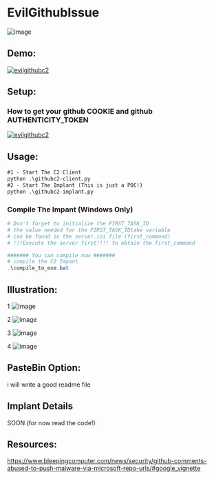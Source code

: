 # EvilGithubIssue
![image](https://github.com/gokupwn/EvilGithubIssue/assets/76757267/8f430adf-8b87-442d-98e9-da8ca311fe64)

## Demo:
[![evilgithubc2](https://img.youtube.com/vi/Z7eom8UsLZE/0.jpg)](https://youtu.be/Z7eom8UsLZE?si=sdKxlVhYz4-MwqCj)

## Setup:
### How to get your github COOKIE and github AUTHENTICITY_TOKEN
[![evilgithubc2](https://img.youtube.com/vi/mVCj8R72SBw/0.jpg)](https://youtu.be/mVCj8R72SBw)


## Usage:
```cmd
#1 - Start The C2 Client
python .\githubc2-client.py
#2 - Start The Implant (This is just a POC!)
python .\githubc2-implant.py
```

### Compile The Impant (Windows Only)
```powershell
# Don't forget to initialize the FIRST_TASK_ID 
# the value needed for the FIRST_TASK_IDtake variable 
# can be found in the server.ini file (first_command)
# !!!Execute the server first!!!! to obtain the first_command

####### You can compile now #######
# compile the C2 Impant
.\compile_to_exe.bat
```




##  Illustration:
1
![image](https://github.com/gokupwn/EvilGithubIssue/assets/76757267/ec40a77c-2d5b-4422-a6dc-0b0db9f54c0b)

2
![image](https://github.com/gokupwn/EvilGithubIssue/assets/76757267/b7e90c8e-7cc3-4b57-b3e2-d9be7db0003c)

3
![image](https://github.com/gokupwn/EvilGithubIssue/assets/76757267/bec60240-18b9-4943-b6a3-53b927d9c44b)

4
![image](https://github.com/gokupwn/EvilGithubIssue/assets/76757267/e93b7077-e5e5-4bf6-a578-d6f502c06176)

## PasteBin Option:
i will write a good readme file

## Implant Details
SOON (for now read the code!)
## Resources:
https://www.bleepingcomputer.com/news/security/github-comments-abused-to-push-malware-via-microsoft-repo-urls/#google_vignette
